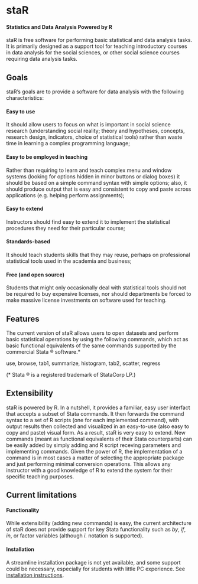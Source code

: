 # staR
#### Statistics and Data Analysis Powered by R

staR is free software for performing basic statistical and data analysis tasks. It is primarily designed as a support tool for teaching introductory courses in data analysis for the social sciences, or other social science courses requiring data analysis tasks.

## Goals
staR’s goals are to provide a software for data analysis with the following characteristics:
#### Easy to use
It should allow users to focus on what is important in social science research (understanding social reality; theory and hypotheses, concepts, research design, indicators, choice of statistical tools) rather than waste time in learning a complex programming language;
#### Easy to be employed in teaching
Rather than requiring to learn and teach complex menu and window systems (looking for options hidden in minor buttons or dialog boxes) it should be based on a simple command syntax with simple options;
also, it should produce output that is easy and consistent to copy and paste across applications (e.g. helping perform assignments);
#### Easy to extend
Instructors should find easy to extend it to implement the statistical procedures they need for their particular course;
#### Standards-based
It should teach students skills that they may reuse, perhaps on professional statistical tools used in the academia and business;
#### Free (and open source)
Students that might only occasionally deal with statistical tools should not be required to buy expensive licenses, nor should departments be forced to make massive license investments on software used for teaching.

## Features
The current version of staR allows users to open datasets and perform basic statistical operations by using the following commands, which act as basic functional equivalents of the same commands supported by the commercial Stata ® software.*

use, browse, tab1, summarize, histogram, tab2, scatter, regress

(* Stata ® is a registered trademark of StataCorp LP.)

## Extensibility
staR is powered by R. In a nutshell, it provides a familiar, easy user interfact that accepts a subset of Stata commands. It then forwards the command syntax to a set of R scripts (one for each implemented command), with output results then collected and visualized in an easy-to-use (also easy to copy and paste) visual form.
As a result, staR is very easy to extend. New commands (meant as functional equivalents of their Stata counterparts) can be easily added by simply adding and R script receving parameters and implementing commands. Given the power of R, the implementation of a command is in most cases a matter of selecting the appropriate package and just performing minimal conversion operations. This allows any instructor with a good knowledge of R to extend the system for their specific teaching purposes.

## Current limitations

#### Functionality
While extensibility (adding new commands) is easy, the current architecture of staR does not provide support for key Stata functionality such as *by*, *if*, *in*, or factor variables (although *i.* notation is supported).

#### Installation
A streamline installation package is not yet available, and some support could be necessary, especially for students with little PC experience. See [installation instructions](setup.html).

